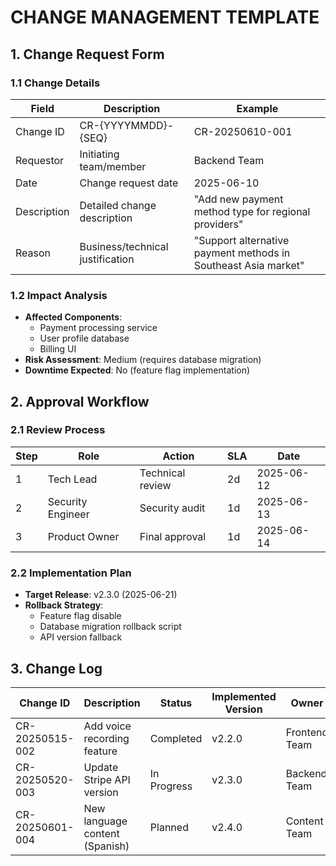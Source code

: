 # CHANGE MANAGEMENT TEMPLATE
<!-- Document Version: 1.0 -->
<!-- Last Updated: DATE -->

## 1. Change Request Form
### 1.1 Change Details
| Field | Description | Example |
|-------|-------------|---------|
| Change ID | CR-{YYYYMMDD}-{SEQ} | CR-20250610-001 |
| Requestor | Initiating team/member | Backend Team |
| Date | Change request date | 2025-06-10 |
| Description | Detailed change description | "Add new payment method type for regional providers" |
| Reason | Business/technical justification | "Support alternative payment methods in Southeast Asia market" |

### 1.2 Impact Analysis
- **Affected Components**:
  - Payment processing service
  - User profile database
  - Billing UI
- **Risk Assessment**: Medium (requires database migration)
- **Downtime Expected**: No (feature flag implementation)

## 2. Approval Workflow
### 2.1 Review Process
| Step | Role | Action | SLA | Date |
|------|------|--------|-----|------|
| 1    | Tech Lead | Technical review | 2d | 2025-06-12 |
| 2    | Security Engineer | Security audit | 1d | 2025-06-13 |
| 3    | Product Owner | Final approval | 1d | 2025-06-14 |

### 2.2 Implementation Plan
- **Target Release**: v2.3.0 (2025-06-21)
- **Rollback Strategy**:
  - Feature flag disable
  - Database migration rollback script
  - API version fallback

## 3. Change Log
| Change ID | Description | Status | Implemented Version | Owner |
|-----------|-------------|--------|---------------------|-------|
| CR-20250515-002 | Add voice recording feature | Completed | v2.2.0 | Frontend Team |
| CR-20250520-003 | Update Stripe API version | In Progress | v2.3.0 | Backend Team |
| CR-20250601-004 | New language content (Spanish) | Planned | v2.4.0 | Content Team |